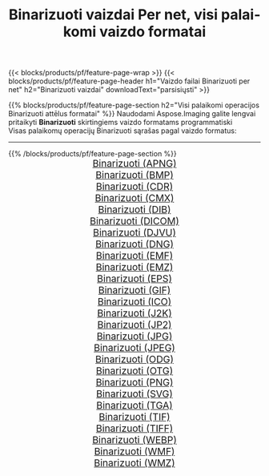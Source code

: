 ﻿---
title: Binarizuoti vaizdai Per net, visi palaikomi vaizdo formatai 
weight: 3920
url: /lt/net/binarize 
lang: lt
langdirlevel: 2
locales: zh-hans,ja,it,ru,de,es,fr,nl,id,lt,pl,pt,vi,tr,ko,zh-hant,ar,hi,th,sv,cs,uk,he
description: Naudodami Aspose.Imaging galite lengvai sukurti Binarizuoti vaizdus per net
---

{{< blocks/products/pf/feature-page-wrap >}}
{{< blocks/products/pf/feature-page-header h1="Vaizdo failai Binarizuoti per net" h2="Binarizuoti vaizdai" downloadText="parsisiųsti" >}}


{{% blocks/products/pf/feature-page-section  h2="Visi palaikomi operacijos Binarizuoti attēlus formatai" %}}
Naudodami Aspose.Imaging galite lengvai pritaikyti **Binarizuoti** skirtingiems vaizdo formatams programmatiski
<br/>
Visas palaikomų operacijų Binarizuoti sąrašas pagal vaizdo formatus:
<hr/>
{{% /blocks/products/pf/feature-page-section %}}
<div class="container-fluid productfamilypage bg-gray">
    <div class="convertypes bg-gray agp-content section">
        <div class="container">
		<div class="row other-converters" style="gap: 10px;font-size: 19px;text-align:center;">
		    <div class='col-md-2 other-converter remove-lp remove-rp'><a href="/imaging/lt/net/binarize/apng" style="padding:15px;">Binarizuoti (APNG)</a></div><div class='col-md-2 other-converter remove-lp remove-rp'><a href="/imaging/lt/net/binarize/bmp" style="padding:15px;">Binarizuoti (BMP)</a></div><div class='col-md-2 other-converter remove-lp remove-rp'><a href="/imaging/lt/net/binarize/cdr" style="padding:15px;">Binarizuoti (CDR)</a></div><div class='col-md-2 other-converter remove-lp remove-rp'><a href="/imaging/lt/net/binarize/cmx" style="padding:15px;">Binarizuoti (CMX)</a></div><div class='col-md-2 other-converter remove-lp remove-rp'><a href="/imaging/lt/net/binarize/dib" style="padding:15px;">Binarizuoti (DIB)</a></div><div class='col-md-2 other-converter remove-lp remove-rp'><a href="/imaging/lt/net/binarize/dicom" style="padding:15px;">Binarizuoti (DICOM)</a></div><div class='col-md-2 other-converter remove-lp remove-rp'><a href="/imaging/lt/net/binarize/djvu" style="padding:15px;">Binarizuoti (DJVU)</a></div><div class='col-md-2 other-converter remove-lp remove-rp'><a href="/imaging/lt/net/binarize/dng" style="padding:15px;">Binarizuoti (DNG)</a></div><div class='col-md-2 other-converter remove-lp remove-rp'><a href="/imaging/lt/net/binarize/emf" style="padding:15px;">Binarizuoti (EMF)</a></div><div class='col-md-2 other-converter remove-lp remove-rp'><a href="/imaging/lt/net/binarize/emz" style="padding:15px;">Binarizuoti (EMZ)</a></div><div class='col-md-2 other-converter remove-lp remove-rp'><a href="/imaging/lt/net/binarize/eps" style="padding:15px;">Binarizuoti (EPS)</a></div><div class='col-md-2 other-converter remove-lp remove-rp'><a href="/imaging/lt/net/binarize/gif" style="padding:15px;">Binarizuoti (GIF)</a></div><div class='col-md-2 other-converter remove-lp remove-rp'><a href="/imaging/lt/net/binarize/ico" style="padding:15px;">Binarizuoti (ICO)</a></div><div class='col-md-2 other-converter remove-lp remove-rp'><a href="/imaging/lt/net/binarize/j2k" style="padding:15px;">Binarizuoti (J2K)</a></div><div class='col-md-2 other-converter remove-lp remove-rp'><a href="/imaging/lt/net/binarize/jp2" style="padding:15px;">Binarizuoti (JP2)</a></div><div class='col-md-2 other-converter remove-lp remove-rp'><a href="/imaging/lt/net/binarize/jpg" style="padding:15px;">Binarizuoti (JPG)</a></div><div class='col-md-2 other-converter remove-lp remove-rp'><a href="/imaging/lt/net/binarize/jpeg" style="padding:15px;">Binarizuoti (JPEG)</a></div><div class='col-md-2 other-converter remove-lp remove-rp'><a href="/imaging/lt/net/binarize/odg" style="padding:15px;">Binarizuoti (ODG)</a></div><div class='col-md-2 other-converter remove-lp remove-rp'><a href="/imaging/lt/net/binarize/otg" style="padding:15px;">Binarizuoti (OTG)</a></div><div class='col-md-2 other-converter remove-lp remove-rp'><a href="/imaging/lt/net/binarize/png" style="padding:15px;">Binarizuoti (PNG)</a></div><div class='col-md-2 other-converter remove-lp remove-rp'><a href="/imaging/lt/net/binarize/svg" style="padding:15px;">Binarizuoti (SVG)</a></div><div class='col-md-2 other-converter remove-lp remove-rp'><a href="/imaging/lt/net/binarize/tga" style="padding:15px;">Binarizuoti (TGA)</a></div><div class='col-md-2 other-converter remove-lp remove-rp'><a href="/imaging/lt/net/binarize/tif" style="padding:15px;">Binarizuoti (TIF)</a></div><div class='col-md-2 other-converter remove-lp remove-rp'><a href="/imaging/lt/net/binarize/tiff" style="padding:15px;">Binarizuoti (TIFF)</a></div><div class='col-md-2 other-converter remove-lp remove-rp'><a href="/imaging/lt/net/binarize/webp" style="padding:15px;">Binarizuoti (WEBP)</a></div><div class='col-md-2 other-converter remove-lp remove-rp'><a href="/imaging/lt/net/binarize/wmf" style="padding:15px;">Binarizuoti (WMF)</a></div><div class='col-md-2 other-converter remove-lp remove-rp'><a href="/imaging/lt/net/binarize/wmz" style="padding:15px;">Binarizuoti (WMZ)</a></div>
                </div>
        </div>
    </div>
</div>
<br/>

